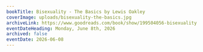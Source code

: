 ```yaml
---
bookTitle: Bisexuality - The Basics by Lewis Oakley
coverImage: uploads/bisexuality-the-basics.jpg
archiveLink: https://www.goodreads.com/book/show/199504056-bisexuality
eventDateHeading: Monday, June 8th, 2026
archived: false
eventDate: 2026-06-08
---
```


